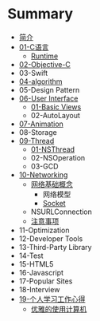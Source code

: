 # Summary

* [简介](README.md)
* [01-C语言](chapter1.md)
    * [Runtime](runtime.md)
* [02-Objective-C](02-objective-c.md)
* 03-Swift
* [04-algorithm](10-algorithm.md)
* 05-Design Pattern
* [06-User Interface](03-user-interface.md)
    * [01-Basic Views](sa.md)
    * 02-AutoLayout
* [07-Animation](05-animation.md)
* 08-Storage
* [09-Thread](09-thread.md)
    * [01-NSThread](nsthread.md)
    * 02-NSOperation
    * 03-GCD
* [10-Networking](10-networking.md)
    * [网络基础概念](网络基础概念.md)
        * 网络模型
        * [Socket](socket.md)
    * NSURLConnection
    * [注意事项](注意事项.md)
* 11-Optimization
* 12-Developer Tools
* 13-Third-Party Library
* 14-Test
* 15-HTML5
* 16-Javascript
* 17-Popular Sites
* 18-Interview
* [19-个人学习工作心得](19-个人学习工作心得.md)
    * [优雅的使用计算机](优雅的使用计算机.md)

